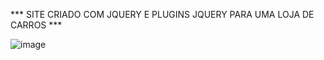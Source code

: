 *** SITE CRIADO COM JQUERY E PLUGINS JQUERY PARA UMA LOJA DE CARROS ***


![image](https://github.com/LopesA95/ebac-motors-page/assets/123224432/e76a6b08-d8a2-4771-8ef3-0513e1b8a6ea)

